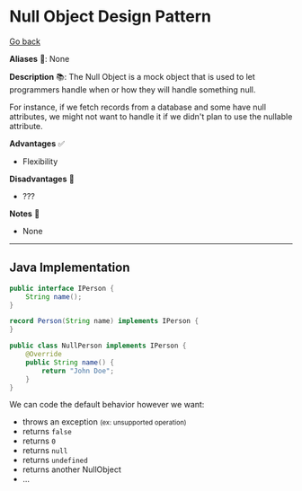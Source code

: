 # Null Object Design Pattern

[Go back](../index.md#behavioral-)

<div class="row row-cols-lg-2"><div>

**Aliases** 📌: None

**Description** 📚: The Null Object is a mock object that is used to let programmers handle when or how they will handle something null.

For instance, if we fetch records from a database and some have null attributes, we might not want to handle it if we didn't plan to use the nullable attribute. 

</div><div>

**Advantages** ✅

* Flexibility

**Disadvantages** 🚫

* ???

**Notes** 📝

* None
</div></div>

<hr class="sep-both">

## Java Implementation

<div class="row row-cols-lg-2"><div class="mt-lg-4 mt-2">

```java
public interface IPerson {
    String name();
}
```

```java
record Person(String name) implements IPerson {
}
```

```java
public class NullPerson implements IPerson {
    @Override
    public String name() {
        return "John Doe";
    }
}
```
</div><div class="mt-lg-4">

We can code the default behavior however we want:

* throws an exception <small>(ex: unsupported operation)</small>
* returns `false`
* returns `0`
* returns `null`
* returns `undefined`
* returns another NullObject
* ...
</div></div>